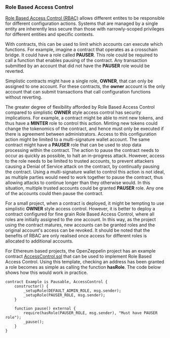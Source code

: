 ### Role Based Access Control
[Role Based Access Control (RBAC)](https://en.wikipedia.org/wiki/Role-based_access_control) 
allows different entites to be responsible for different configuration actions. 
Systems that are managed by a single entity are inherently less secure 
than those with narrowly-scoped privileges for different entities and specific contexts.

With 
contracts, this can be used to limit which accounts can execute which functions. For 
example, imagine a contract that operates as a crosschain bridge. It could have a role 
called **PAUSER**. This role could be required to call a function that enables 
pausing of the contract. Any transaction submitted by an account that did not 
have the **PAUSER** role would be reverted.

Simplistic contracts might have a single role, **OWNER**, that can only be assigned
to one account. For these contracts, the **owner** account is the only account 
that can submit transactions that call configuration functions without reverting.

The greater degree of flexibility afforded by Role Based Access Control compared 
to simplistic **OWNER** style access control has security implications. For example, 
a contract might be able to mint new tokens, and thus have a **MINTER** role to control
this action. Minting new tokens could change the tokenomics of the contract, and hence 
must only be executed if there is agreement between administrators. Access to this 
configuration action might be limited to a multi-signature wallet account. The same 
contract might have a **PAUSER** role that can be used to stop data processing within 
the contract. The action to pause the contract needs to occur as quickly as possible,
to halt an in-progress attack. However, access to the role needs to be limited to trusted
accounts, to prevent attackers causing a Denial of Service attack on the contract, by
continually pausing the contract. Using a multi-signature wallet to control this action
is not ideal, as multiple parties would need to work together to pause the contract, thus 
allowing attacks to continue longer than they otherwise would. In this situation, 
multiple trusted accounts could be granted **PAUSER** role. Any one of the accounts 
could then pause the contract.

For a small project, when a contract is deployed, it might be tempting to use 
simplistic **OWNER** style access control. 
However, it is better to deploy a contract configured for fine grain
Role Based Access Control, where all roles are initially assigned to the one account.
In this way, as the project using the contract matures, new accounts can be granted
roles and the original account's access can be revoked.
It should be noted that the benefits of RBAC are only realised once 
access for different roles is allocated to additional accounts. 

For Ethereum based projects, the OpenZeppelin project has an example
contract [AccessControl.sol](https://github.com/OpenZeppelin/openzeppelin-contracts/blob/master/contracts/access/AccessControl.sol)
that can be used to implement Role Based Access Control. Using this template,
checking an address has been granted a role becomes as simple as calling 
the function **hasRole**.
The code below shows how this would work in practice.

```solidity
contract Example is Pausable, AccessControl {
    constructor() {
        _setupRole(DEFAULT_ADMIN_ROLE, msg.sender);
        _setupRole(PAUSER_ROLE, msg.sender);
    }

    function pause() external {
        require(hasRole(PAUSER_ROLE, msg.sender), "Must have PAUSER role");
        _pause();
    }
}
```